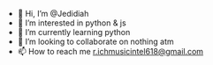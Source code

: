 - 👋 Hi, I’m @Jedidiah
- 👀 I’m interested in python & js
- 🌱 I’m currently learning python
- 💞️ I’m looking to collaborate on nothing atm
- 📫 How to reach me r.ichmusicintel618@gmail.com

<!---
 is a ✨ special ✨ repository because its `README.md` (this file) appears on your GitHub profile.
You can click the Preview link to take a look at your changes.
--->
